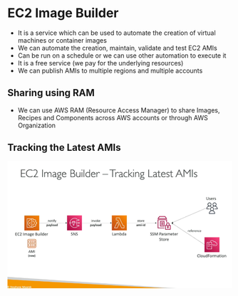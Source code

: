 # EC2 Image Builder

- It is a service which can be used to automate the creation of virtual machines or container images
- We can automate the creation, maintain, validate and test EC2 AMIs
- Can be run on a schedule or we can use other automation to execute it
- It is a free service (we pay for the underlying resources)
- We can publish AMIs to multiple regions and multiple accounts

## Sharing using RAM

- We can use AWS RAM (Resource Access Manager) to share Images, Recipes and Components across AWS accounts or through AWS Organization

## Tracking the Latest AMIs

![Tracking the Latest AMI version](images/ec2-image-builder.png)